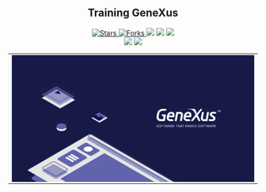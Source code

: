 
<h2 align="center"> Training GeneXus </h2>

<p align="center">
  

  <a href="https://github.com/brian-emarquez/genexus-training/stargazers">
    <img src="https://img.shields.io/github/stars/brian-emarquez/genexus-training.svg?style=flat" alt="Stars">
  </a>
  <a href="https://github.com/brian-emarquez/genexus-training/network">
    <img src="https://img.shields.io/github/forks/rian-emarquez/genexus-training.svg?style=flat" alt="Forks">
  
  </a>
    <img src="https://img.shields.io/github/downloads/Brian-emarquez/genexus-training/total?color=violet">
    <img src="https://img.shields.io/github/downloads/Brian-emarquez/genexus-training/total?color=green">
  </a>
   </a>
   <a href="https://github.com/Brian-emarquez/genexus-training/network">
    <img src="https://img.shields.io/badge/Plataform-Windows-blue">
  </a><br>
   <img src="https://img.shields.io/github/last-commit/Brian-emarquez/genexus-training?color=blue&style=for-the-badge">
  <img src="https://img.shields.io/github/languages/count/Brian-emarquez/genexus-training?style=for-the-badge">
</P>
  
<table align="center">
  <tr>
    <td align="center" style="padding=0;width=50%;">
      <img align="center" style="padding=0;" src="./assets/GeneXus.png" />
    </td>
  </tr>
</table>